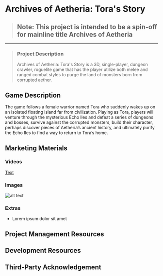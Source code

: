 # Archives of Aetheria: Tora's Story

> ## Note: This project is intended to be a spin-off for mainline title Archives of Aetheria

---

> ### Project Description
> Archives of Aetheria: Tora's Story is a 3D, single-player, dungeon crawler, roguelite game that has the player utilize both melee and ranged combat styles to purge the land of monsters born from corrupted aether.

## Game Description

The game follows a female warrior named Tora who suddenly wakes up on an isolated floating island far from civilization. Playing as Tora, players will venture through the mysterious Echo Iles and defeat a series of dungeons and bosses, survive against the corrupted monsters, build their character, perhaps discover pieces of Aetheria’s ancient history, and ultimately purify the Echo Iles to find a way to return to Tora’s home.

## Marketing Materials

### Videos

[Text](Link)

### Images

![alt text](Link)

### Extras

- Lorem ipsum dolor sit amet

## Project Management Resources

## Development Resources

## Third-Party Acknowledgement

